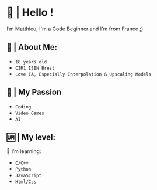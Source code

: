 # 👋 | Hello !

I’m Matthieu, I'm a Code Beginner and I'm from France ;)

## 💁 | About Me:

- `18 years old`
- `CIR1 ISEN Brest`
- `Love IA, Especially Interpolation & Upscaling Models`

## 💙 | My Passion

- `Coding`
- `Video Games`
- `AI`

## 🆙 | My level:

🌱 I’m learning:
- `C/C++`
- `Python`
- `JavaScript`
- `Html/Css`
